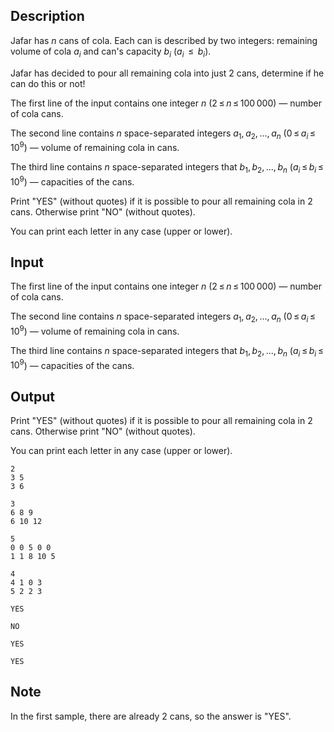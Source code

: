 ## Description

<div><p>Jafar has <span class="tex-span"><i>n</i></span> cans of cola. Each can is described by two integers: remaining volume of cola <span class="tex-span"><i>a</i><sub class="lower-index"><i>i</i></sub></span> and can's capacity <span class="tex-span"><i>b</i><sub class="lower-index"><i>i</i></sub></span> (<span class="tex-span"><i>a</i><sub class="lower-index"><i>i</i></sub></span> <span class="tex-span"> ≤ </span> <span class="tex-span"><i>b</i><sub class="lower-index"><i>i</i></sub></span>).</p><p>Jafar has decided to pour all remaining cola into just <span class="tex-span">2</span> cans, determine if he can do this or not!</p></div><div class="input-specification"><p>The first line of the input contains one integer <span class="tex-span"><i>n</i></span> (<span class="tex-span">2 ≤ <i>n</i> ≤ 100 000</span>)&nbsp;— number of cola cans.</p><p>The second line contains <span class="tex-span"><i>n</i></span> space-separated integers <span class="tex-span"><i>a</i><sub class="lower-index">1</sub>, <i>a</i><sub class="lower-index">2</sub>, ..., <i>a</i><sub class="lower-index"><i>n</i></sub></span> (<span class="tex-span">0 ≤ <i>a</i><sub class="lower-index"><i>i</i></sub> ≤ 10<sup class="upper-index">9</sup></span>) — volume of remaining cola in cans.</p><p>The third line contains <span class="tex-span"><i>n</i></span> space-separated integers that <span class="tex-span"><i>b</i><sub class="lower-index">1</sub>, <i>b</i><sub class="lower-index">2</sub>, ..., <i>b</i><sub class="lower-index"><i>n</i></sub></span> (<span class="tex-span"><i>a</i><sub class="lower-index"><i>i</i></sub> ≤ <i>b</i><sub class="lower-index"><i>i</i></sub> ≤ 10<sup class="upper-index">9</sup></span>) — capacities of the cans.</p></div><div class="output-specification"><p>Print "<span class="tex-font-style-tt">YES</span>" (without quotes) if it is possible to pour all remaining cola in <span class="tex-span">2</span> cans. Otherwise print "<span class="tex-font-style-tt">NO</span>" (without quotes).</p><p>You can print each letter in any case (upper or lower).</p></div>

## Input

<p>The first line of the input contains one integer <span class="tex-span"><i>n</i></span> (<span class="tex-span">2 ≤ <i>n</i> ≤ 100 000</span>)&nbsp;— number of cola cans.</p><p>The second line contains <span class="tex-span"><i>n</i></span> space-separated integers <span class="tex-span"><i>a</i><sub class="lower-index">1</sub>, <i>a</i><sub class="lower-index">2</sub>, ..., <i>a</i><sub class="lower-index"><i>n</i></sub></span> (<span class="tex-span">0 ≤ <i>a</i><sub class="lower-index"><i>i</i></sub> ≤ 10<sup class="upper-index">9</sup></span>) — volume of remaining cola in cans.</p><p>The third line contains <span class="tex-span"><i>n</i></span> space-separated integers that <span class="tex-span"><i>b</i><sub class="lower-index">1</sub>, <i>b</i><sub class="lower-index">2</sub>, ..., <i>b</i><sub class="lower-index"><i>n</i></sub></span> (<span class="tex-span"><i>a</i><sub class="lower-index"><i>i</i></sub> ≤ <i>b</i><sub class="lower-index"><i>i</i></sub> ≤ 10<sup class="upper-index">9</sup></span>) — capacities of the cans.</p>

## Output

<p>Print "<span class="tex-font-style-tt">YES</span>" (without quotes) if it is possible to pour all remaining cola in <span class="tex-span">2</span> cans. Otherwise print "<span class="tex-font-style-tt">NO</span>" (without quotes).</p><p>You can print each letter in any case (upper or lower).</p>





```input1
2
3 5
3 6

```




```input2
3
6 8 9
6 10 12

```




```input3
5
0 0 5 0 0
1 1 8 10 5

```




```input4
4
4 1 0 3
5 2 2 3

```




```output1
YES

```




```output2
NO

```




```output3
YES

```




```output4
YES

```



## Note

<p>In the first sample, there are already <span class="tex-span">2</span> cans, so the answer is "<span class="tex-font-style-tt">YES</span>".</p>
